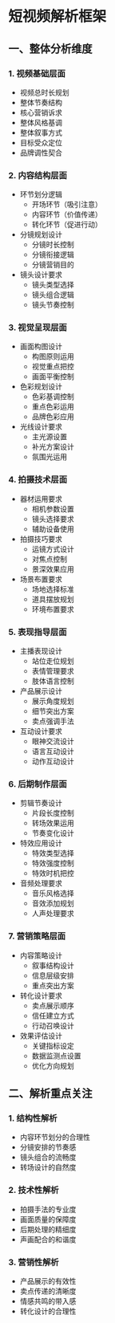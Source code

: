 # 短视频解析框架

## 一、整体分析维度

### 1. 视频基础层面
- 视频总时长规划
- 整体节奏结构
- 核心营销诉求
- 整体风格基调
- 整体叙事方式
- 目标受众定位
- 品牌调性契合

### 2. 内容结构层面
- 环节划分逻辑
  * 开场环节（吸引注意）
  * 内容环节（价值传递）
  * 转化环节（促进行动）
- 分镜规划设计
  * 分镜时长控制
  * 分镜衔接逻辑
  * 分镜营销目的
- 镜头设计要求
  * 镜头类型选择
  * 镜头组合逻辑
  * 镜头节奏控制

### 3. 视觉呈现层面
- 画面构图设计
  * 构图原则运用
  * 视觉重点把控
  * 画面平衡控制
- 色彩规划设计
  * 色彩基调控制
  * 重点色彩运用
  * 品牌色彩应用
- 光线设计要求
  * 主光源设置
  * 补光方案设计
  * 氛围光运用

### 4. 拍摄技术层面
- 器材运用要求
  * 相机参数设置
  * 镜头选择要求
  * 辅助设备使用
- 拍摄技巧要求
  * 运镜方式设计
  * 对焦点控制
  * 景深效果应用
- 场景布置要求
  * 场地选择标准
  * 道具摆放规划
  * 环境布置要求

### 5. 表现指导层面
- 主播表现设计
  * 站位走位规划
  * 表情管理要求
  * 肢体语言控制
- 产品展示设计
  * 展示角度规划
  * 细节突出方案
  * 卖点强调手法
- 互动设计要求
  * 眼神交流设计
  * 语言互动设计
  * 动作互动设计

### 6. 后期制作层面
- 剪辑节奏设计
  * 片段长度控制
  * 转场效果运用
  * 节奏变化设计
- 特效应用设计
  * 特效类型选择
  * 特效强度控制
  * 特效时机把控
- 音频处理要求
  * 音乐风格选择
  * 音效添加规划
  * 人声处理要求

### 7. 营销策略层面
- 内容策略设计
  * 叙事结构设计
  * 信息层级安排
  * 重点突出方案
- 转化设计要求
  * 卖点展示顺序
  * 信任建立方式
  * 行动召唤设计
- 效果评估设计
  * 关键指标设定
  * 数据监测点设置
  * 优化方向规划

## 二、解析重点关注

### 1. 结构性解析
- 内容环节划分的合理性
- 分镜安排的节奏感
- 镜头组合的流畅度
- 转场设计的自然度

### 2. 技术性解析
- 拍摄手法的专业度
- 画面质量的保障度
- 后期处理的精细度
- 声画配合的和谐度

### 3. 营销性解析
- 产品展示的有效性
- 卖点传递的清晰度
- 情感共鸣的带入感
- 转化设计的合理性

